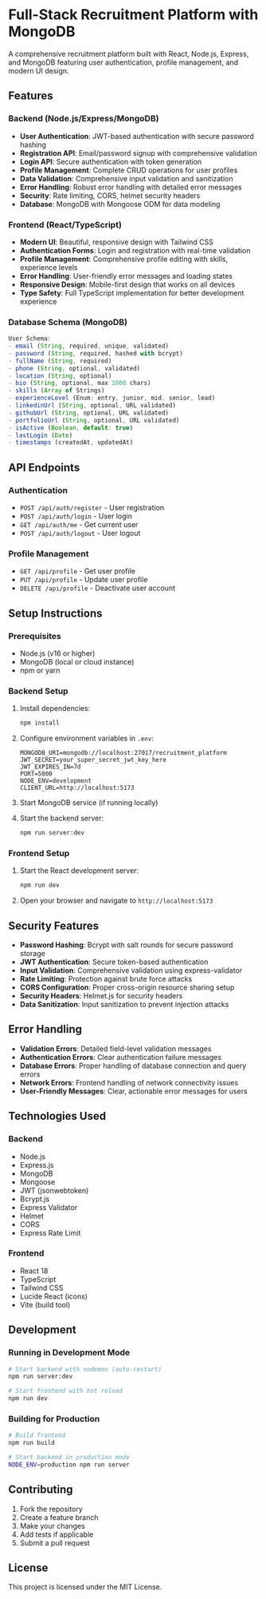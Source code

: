 # Full-Stack Recruitment Platform with MongoDB

A comprehensive recruitment platform built with React, Node.js, Express, and MongoDB featuring user authentication, profile management, and modern UI design.

## Features

### Backend (Node.js/Express/MongoDB)
- **User Authentication**: JWT-based authentication with secure password hashing
- **Registration API**: Email/password signup with comprehensive validation
- **Login API**: Secure authentication with token generation
- **Profile Management**: Complete CRUD operations for user profiles
- **Data Validation**: Comprehensive input validation and sanitization
- **Error Handling**: Robust error handling with detailed error messages
- **Security**: Rate limiting, CORS, helmet security headers
- **Database**: MongoDB with Mongoose ODM for data modeling

### Frontend (React/TypeScript)
- **Modern UI**: Beautiful, responsive design with Tailwind CSS
- **Authentication Forms**: Login and registration with real-time validation
- **Profile Management**: Comprehensive profile editing with skills, experience levels
- **Error Handling**: User-friendly error messages and loading states
- **Responsive Design**: Mobile-first design that works on all devices
- **Type Safety**: Full TypeScript implementation for better development experience

### Database Schema (MongoDB)
```javascript
User Schema:
- email (String, required, unique, validated)
- password (String, required, hashed with bcrypt)
- fullName (String, required)
- phone (String, optional, validated)
- location (String, optional)
- bio (String, optional, max 1000 chars)
- skills (Array of Strings)
- experienceLevel (Enum: entry, junior, mid, senior, lead)
- linkedinUrl (String, optional, URL validated)
- githubUrl (String, optional, URL validated)
- portfolioUrl (String, optional, URL validated)
- isActive (Boolean, default: true)
- lastLogin (Date)
- timestamps (createdAt, updatedAt)
```

## API Endpoints

### Authentication
- `POST /api/auth/register` - User registration
- `POST /api/auth/login` - User login
- `GET /api/auth/me` - Get current user
- `POST /api/auth/logout` - User logout

### Profile Management
- `GET /api/profile` - Get user profile
- `PUT /api/profile` - Update user profile
- `DELETE /api/profile` - Deactivate user account

## Setup Instructions

### Prerequisites
- Node.js (v16 or higher)
- MongoDB (local or cloud instance)
- npm or yarn

### Backend Setup
1. Install dependencies:
   ```bash
   npm install
   ```

2. Configure environment variables in `.env`:
   ```
   MONGODB_URI=mongodb://localhost:27017/recruitment_platform
   JWT_SECRET=your_super_secret_jwt_key_here
   JWT_EXPIRES_IN=7d
   PORT=5000
   NODE_ENV=development
   CLIENT_URL=http://localhost:5173
   ```

3. Start MongoDB service (if running locally)

4. Start the backend server:
   ```bash
   npm run server:dev
   ```

### Frontend Setup
1. Start the React development server:
   ```bash
   npm run dev
   ```

2. Open your browser and navigate to `http://localhost:5173`

## Security Features

- **Password Hashing**: Bcrypt with salt rounds for secure password storage
- **JWT Authentication**: Secure token-based authentication
- **Input Validation**: Comprehensive validation using express-validator
- **Rate Limiting**: Protection against brute force attacks
- **CORS Configuration**: Proper cross-origin resource sharing setup
- **Security Headers**: Helmet.js for security headers
- **Data Sanitization**: Input sanitization to prevent injection attacks

## Error Handling

- **Validation Errors**: Detailed field-level validation messages
- **Authentication Errors**: Clear authentication failure messages
- **Database Errors**: Proper handling of database connection and query errors
- **Network Errors**: Frontend handling of network connectivity issues
- **User-Friendly Messages**: Clear, actionable error messages for users

## Technologies Used

### Backend
- Node.js
- Express.js
- MongoDB
- Mongoose
- JWT (jsonwebtoken)
- Bcrypt.js
- Express Validator
- Helmet
- CORS
- Express Rate Limit

### Frontend
- React 18
- TypeScript
- Tailwind CSS
- Lucide React (icons)
- Vite (build tool)

## Development

### Running in Development Mode
```bash
# Start backend with nodemon (auto-restart)
npm run server:dev

# Start frontend with hot reload
npm run dev
```

### Building for Production
```bash
# Build frontend
npm run build

# Start backend in production mode
NODE_ENV=production npm run server
```

## Contributing

1. Fork the repository
2. Create a feature branch
3. Make your changes
4. Add tests if applicable
5. Submit a pull request

## License

This project is licensed under the MIT License.
